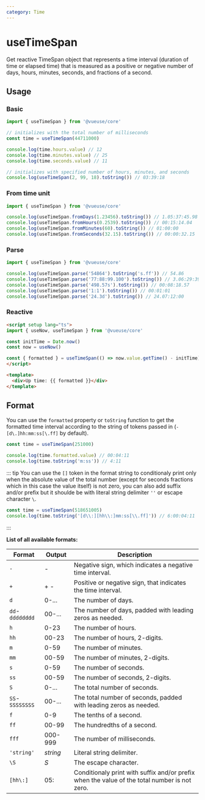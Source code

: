 ```yaml
---
category: Time
---
```


# useTimeSpan

 Get reactive TimeSpan object that represents a time interval (duration of time or elapsed time) that is measured as a positive or negative number of days, hours, minutes, seconds, and fractions of a second.

## Usage

### Basic

```ts
import { useTimeSpan } from '@vueuse/core'

// initializes with the total number of milliseconds
const time = useTimeSpan(44711000)

console.log(time.hours.value) // 12
console.log(time.minutes.value) // 25
console.log(time.seconds.value) // 11

// initializes with specified number of hours, minutes, and seconds
console.log(useTimeSpan(2, 99, 18).toString()) // 03:39:18
```

### From time unit

```ts
import { useTimeSpan } from '@vueuse/core'

console.log(useTimeSpan.fromDays(1.23456).toString()) // 1.05:37:45.98
console.log(useTimeSpan.fromHours(0.2539).toString()) // 00:15:14.04
console.log(useTimeSpan.fromMinutes(60).toString()) // 01:00:00
console.log(useTimeSpan.fromSeconds(32.15).toString()) // 00:00:32.15
```

### Parse

```ts
import { useTimeSpan } from '@vueuse/core'

console.log(useTimeSpan.parse('54864').toString('s.ff')) // 54.86
console.log(useTimeSpan.parse('77:88:99.100').toString()) // 3.06:29:39.10
console.log(useTimeSpan.parse('498.57s').toString()) // 00:08:18.57
console.log(useTimeSpan.parse('1:1').toString()) // 00:01:01
console.log(useTimeSpan.parse('24.3d').toString()) // 24.07:12:00
```

### Reactive

```html
<script setup lang="ts">
import { useNow, useTimeSpan } from '@vueuse/core'

const initTime = Date.now()
const now = useNow()

const { formatted } = useTimeSpan(() => now.value.getTime() - initTime)
</script>

<template>
  <div>Up time: {{ formatted }}</div>
</template>
```


## Format

You can use the `formatted` property or `toString` function to get the formatted time interval according to the string of tokens passed in (`-[d\.]hh:mm:ss[\.ff]` by default).

```ts
const time = useTimeSpan(251000)

console.log(time.formatted.value) // 00:04:11
console.log(time.toString('m:ss')) // 4:11
```

::: tip
You can use the `[]` token in the format string to conditionaly print only when the absolute value of the total number (except for seconds fractions which in this case the value itself) is not zero, you can also add suffix and/or prefix but it shoulde be with literal string delimiter `''` or escape character `\`.

```ts
const time = useTimeSpan(518651005)
console.log(time.toString('[d\\:][hh\\:]mm:ss[\\.ff]')) // 6:00:04:11
```
:::

**List of all available formats:**

| Format          | Output   | Description                                                                                  |
| --------------- | -------- | -------------------------------------------------------------------------------------------- |
| `-`             | -        | Negative sign, which indicates a negative time interval.                                     |
| `+`             | + -      | Positive or negative sign, that indicates the time interval.                                 |
| `d`             | 0-...    | The number of days.                                                                          |
| `dd`-`dddddddd` | 00-...   | The number of days, padded with leading zeros as needed.                                     |
| `h`             | 0-23     | The number of hours.                                                                         |
| `hh`            | 00-23    | The number of hours, 2-digits.                                                               |
| `m`             | 0-59     | The number of minutes.                                                                       |
| `mm`            | 00-59    | The number of minutes, 2-digits.                                                             |
| `s`             | 0-59     | The number of seconds.                                                                       |
| `ss`            | 00-59    | The number of seconds, 2-digits.                                                             |
| `S`             | 0-...    | The total number of seconds.                                                                 |
| `SS`-`SSSSSSSS` | 00-...   | The total number of seconds, padded with leading zeros as needed.                            |
| `f`             | 0-9      | The tenths of a second.                                                                      |
| `ff`            | 00-99    | The hundredths of a second.                                                                  |
| `fff`           | 000-999  | The number of milliseconds.                                                                  |
| `'string'`      | _string_ | Literal string delimiter.                                                                    |
| `\S`            | _S_      | The escape character.                                                                        |
| `[hh\:]`        | 05:      | Conditionaly print with suffix and/or prefix when the value of the total number is not zero. |
